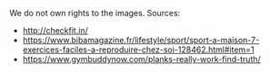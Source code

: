 We do not own rights to the images.
Sources:
- http://checkfit.in/
- https://www.bibamagazine.fr/lifestyle/sport/sport-a-maison-7-exercices-faciles-a-reproduire-chez-soi-128462.html#item=1
- https://www.gymbuddynow.com/planks-really-work-find-truth/
